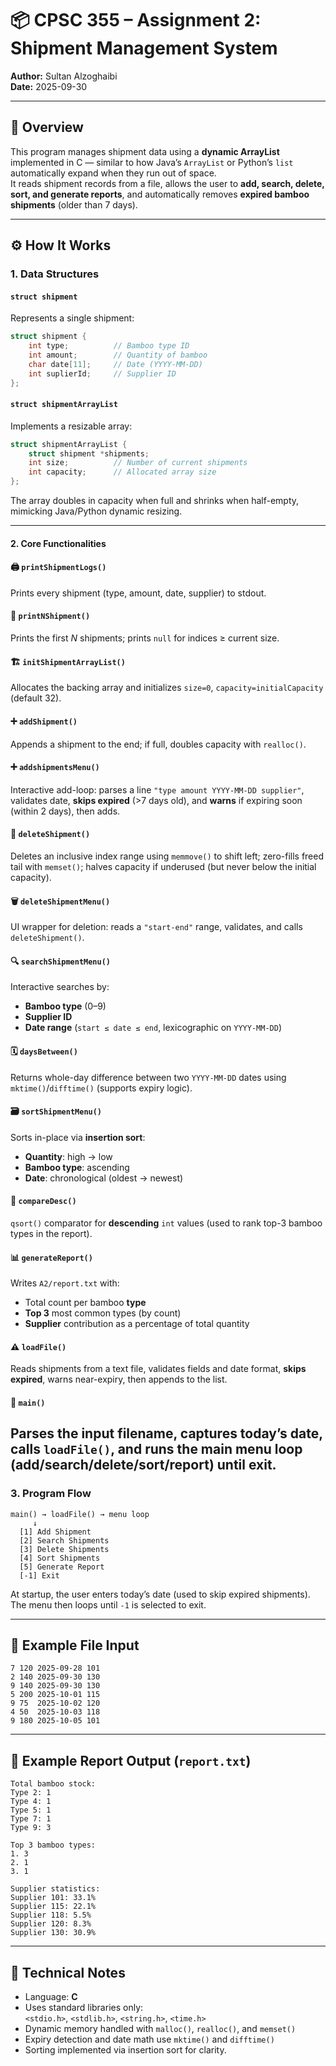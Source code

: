 # 📦 CPSC 355 – Assignment 2: Shipment Management System
**Author:** Sultan Alzoghaibi  
**Date:** 2025-09-30

---

## 🧠 Overview
This program manages shipment data using a **dynamic ArrayList** implemented in C — similar to how Java’s `ArrayList` or Python’s `list` automatically expand when they run out of space.  
It reads shipment records from a file, allows the user to **add, search, delete, sort, and generate reports**, and automatically removes **expired bamboo shipments** (older than 7 days).

---

## ⚙️ How It Works

### 1. **Data Structures**
#### `struct shipment`
Represents a single shipment:
```c
struct shipment {
    int type;          // Bamboo type ID
    int amount;        // Quantity of bamboo
    char date[11];     // Date (YYYY-MM-DD)
    int suplierId;     // Supplier ID
};
```

#### `struct shipmentArrayList`
Implements a resizable array:
```c
struct shipmentArrayList {
    struct shipment *shipments;
    int size;          // Number of current shipments
    int capacity;      // Allocated array size
};
```

The array doubles in capacity when full and shrinks when half-empty, mimicking Java/Python dynamic resizing.

---

#### 2. **Core Functionalities**

#### 🖨 `printShipmentLogs()`
Prints every shipment (type, amount, date, supplier) to stdout.

#### 🧾 `printNShipment()`
Prints the first *N* shipments; prints `null` for indices ≥ current size.

#### 🏗 `initShipmentArrayList()`
Allocates the backing array and initializes `size=0`, `capacity=initialCapacity` (default 32).

#### ➕ `addShipment()`
Appends a shipment to the end; if full, doubles capacity with `realloc()`.

#### ➕ `addshipmentsMenu()`
Interactive add-loop: parses a line `"type amount YYYY-MM-DD supplier"`, validates date, **skips expired** (>7 days old), and **warns** if expiring soon (within 2 days), then adds.

#### 🧹 `deleteShipment()`
Deletes an inclusive index range using `memmove()` to shift left; zero-fills freed tail with `memset()`; halves capacity if underused (but never below the initial capacity).

#### 🗑 `deleteShipmentMenu()`
UI wrapper for deletion: reads a `"start-end"` range, validates, and calls `deleteShipment()`.

#### 🔍 `searchShipmentMenu()`
Interactive searches by:
- **Bamboo type** (0–9)
- **Supplier ID**
- **Date range** (`start ≤ date ≤ end`, lexicographic on `YYYY-MM-DD`)

#### 🗓 `daysBetween()`
Returns whole-day difference between two `YYYY-MM-DD` dates using `mktime()`/`difftime()` (supports expiry logic).

#### 🗃 `sortShipmentMenu()`
Sorts in-place via **insertion sort**:
- **Quantity**: high → low
- **Bamboo type**: ascending
- **Date**: chronological (oldest → newest)

#### 🧮 `compareDesc()`
`qsort()` comparator for **descending** `int` values (used to rank top-3 bamboo types in the report).

#### 📊 `generateReport()`
Writes `A2/report.txt` with:
- Total count per bamboo **type**
- **Top 3** most common types (by count)
- **Supplier** contribution as a percentage of total quantity

#### ⚠️ `loadFile()`
Reads shipments from a text file, validates fields and date format, **skips expired**, warns near-expiry, then appends to the list.

#### 🚀 `main()`
Parses the input filename, captures today’s date, calls `loadFile()`, and runs the main menu loop (add/search/delete/sort/report) until exit.
---

### 3. **Program Flow**

```
main() → loadFile() → menu loop
     ↓
  [1] Add Shipment
  [2] Search Shipments
  [3] Delete Shipments
  [4] Sort Shipments
  [5] Generate Report
  [-1] Exit
```

At startup, the user enters today’s date (used to skip expired shipments).  
The menu then loops until `-1` is selected to exit.

---

## 📁 Example File Input
```
7 120 2025-09-28 101
2 140 2025-09-30 130
9 140 2025-09-30 130
5 200 2025-10-01 115
9 75  2025-10-02 120
4 50  2025-10-03 118
9 180 2025-10-05 101
```

---

## 📄 Example Report Output (`report.txt`)
```
Total bamboo stock:
Type 2: 1
Type 4: 1
Type 5: 1
Type 7: 1
Type 9: 3

Top 3 bamboo types:
1. 3 
2. 1 
3. 1 

Supplier statistics:
Supplier 101: 33.1%
Supplier 115: 22.1%
Supplier 118: 5.5%
Supplier 120: 8.3%
Supplier 130: 30.9%
```

---

## 🧰 Technical Notes
- Language: **C**
- Uses standard libraries only:  
  `<stdio.h>`, `<stdlib.h>`, `<string.h>`, `<time.h>`
- Dynamic memory handled with `malloc()`, `realloc()`, and `memset()`
- Expiry detection and date math use `mktime()` and `difftime()`
- Sorting implemented via insertion sort for clarity.